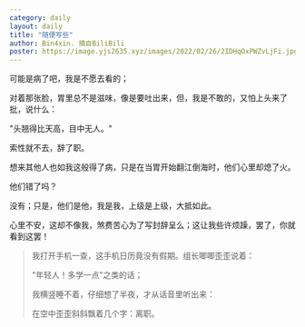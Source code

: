 ```yaml
---
category: daily 
layout: daily 
title: "随便写些"
author: Bin4xin. 摘自BiliBili 
poster: https://image.yjs2635.xyz/images/2022/02/26/2IDHqOxPWZvLjFi.jpg
---
```


可能是病了吧，我是不愿去看的；

对着那张脸，胃里总不是滋味，像是要吐出来，但，我是不敢的，又怕上头来了批，说什么：

"头翘得比天高，目中无人。"

索性就不去，辞了职。

想来其他人也如我这般得了病，只是在当胃开始翻江倒海时，他们心里却熄了火。

他们错了吗？

没有；只是，他们是他，我是我，上级是上级，大抵如此。

心里不安，这却不像我，煞费苦心为了写封辞呈么；这让我些许烦躁，罢了，你就看到这罢！

> 我打开手机一查，这手机日历竟没有假期。组长唧唧歪歪说着：
>
> "年轻人！多学一点"之类的话；
>
> 我横竖睡不着，仔细想了半夜，才从话音里听出来：
>
> 在空中歪歪斜斜飘着几个字：离职。